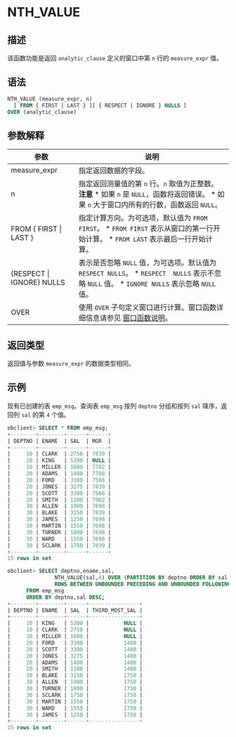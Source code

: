 NTH_VALUE 
==============================



描述 
-----------------------

该函数功能是返回 `analytic_clause` 定义的窗口中第 `n` 行的 `measure_expr` 值。

语法 
-----------------------

```sql
NTH_VALUE (measure_expr, n) 
  [ FROM { FIRST | LAST } ][ { RESPECT | IGNORE } NULLS ] 
OVER (analytic_clause)
```



参数解释 
-------------------------



|            参数             |                                                                                                           说明                                                                                                            |
|---------------------------|-------------------------------------------------------------------------------------------------------------------------------------------------------------------------------------------------------------------------|
| measure_expr              | 指定返回数据的字段。                                                                                                                                                                                                              |
| n                         | 指定返回测量值的第 `n` 行。`n` 取值为正整数。 **注意**  * 如果 `n` 是 `NULL`，函数将返回错误。   * 如果 `n` 大于窗口内所有的行数，函数返回 `NULL`。    |
| FROM { FIRST \| LAST }    | 指定计算方向。为可选项，默认值为 `FROM FIRST`。 * `FROM FIRST` 表示从窗口的第一行开始计算。   * `FROM LAST` 表示最后一行开始计算。                             |
| {RESPECT \| IGNORE} NULLS | 表示是否忽略 `NULL` 值，为可选项。默认值为 `RESPECT NULLS`。 * `RESPECT  NULLS` 表示不忽略 `NULL` 值。   * `IGNORE NULLS` 表示忽略 `NULL` 值。      |
| OVER                      | 使用 `OVER` 子句定义窗口进行计算。窗口函数详细信息请参见 [窗口函数说明](/zh-CN/11.sql-reference-oracle-mode/5.functions-2/4.analysis-functions-2/1.window-function-description.md)。                                                                                                                                 |



返回类型 
-------------------------

返回值与参数 `measure_expr` 的数据类型相同。

示例 
-----------------------

现有已创建的表 `emp_msg`。查询表 `emp_msg` 按列 `deptno` 分组和按列 `sal` 降序，返回列 `sal` 的第 `4` 个值。

```sql
obclient> SELECT * FROM emp_msg;
+--------+--------+------+------+
| DEPTNO | ENAME  | SAL  | MGR  |
+--------+--------+------+------+
|     10 | CLARK  | 2750 | 7839 |
|     10 | KING   | 5300 | NULL |
|     10 | MILLER | 1600 | 7782 |
|     20 | ADAMS  | 1400 | 7788 |
|     20 | FORD   | 3300 | 7566 |
|     20 | JONES  | 3275 | 7839 |
|     20 | SCOTT  | 3300 | 7566 |
|     20 | SMITH  | 1100 | 7902 |
|     30 | ALLEN  | 1900 | 7698 |
|     30 | BLAKE  | 3150 | 7839 |
|     30 | JAMES  | 1250 | 7698 |
|     30 | MARTIN | 1550 | 7698 |
|     30 | TURNER | 1800 | 7698 |
|     30 | WARD   | 1550 | 7698 |
|     30 | SCLARK | 1750 | 7839 |
+--------+--------+------+------+
15 rows in set

obclient> SELECT deptno,ename,sal,
               NTH_VALUE(sal,4) OVER (PARTITION BY deptno ORDER BY sal DESC
               ROWS BETWEEN UNBOUNDED PRECEDING AND UNBOUNDED FOLLOWING) AS third_most_sal
      FROM emp_msg
      ORDER BY deptno,sal DESC;
+--------+--------+------+----------------+
| DEPTNO | ENAME  | SAL  | THIRD_MOST_SAL |
+--------+--------+------+----------------+
|     10 | KING   | 5300 |           NULL |
|     10 | CLARK  | 2750 |           NULL |
|     10 | MILLER | 1600 |           NULL |
|     20 | FORD   | 3300 |           1400 |
|     20 | SCOTT  | 3300 |           1400 |
|     20 | JONES  | 3275 |           1400 |
|     20 | ADAMS  | 1400 |           1400 |
|     20 | SMITH  | 1100 |           1400 |
|     30 | BLAKE  | 3150 |           1750 |
|     30 | ALLEN  | 1900 |           1750 |
|     30 | TURNER | 1800 |           1750 |
|     30 | SCLARK | 1750 |           1750 |
|     30 | MARTIN | 1550 |           1750 |
|     30 | WARD   | 1550 |           1750 |
|     30 | JAMES  | 1250 |           1750 |
+--------+--------+------+----------------+
15 rows in set
```


